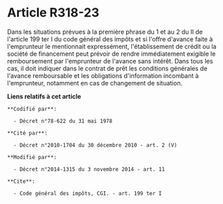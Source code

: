 # Article R318-23

Dans les situations prévues à la première phrase du 1 et au 2 du II de l'article 199 ter I du code général des impôts et si
l'offre d'avance faite à l'emprunteur le mentionnait expressément, l'établissement de crédit ou la société de financement
peut prévoir de rendre immédiatement exigible le remboursement par l'emprunteur de l'avance sans intérêt. Dans tous les cas,
il doit indiquer dans le contrat de prêt les conditions générales de l'avance remboursable et les obligations d'information
incombant à l'emprunteur, notamment en cas de changement de situation.

**Liens relatifs à cet article**

	**Codifié par**:

	  - Décret n°78-622 du 31 mai 1978

	**Cité par**:

	  - Décret n°2010-1704 du 30 décembre 2010 - art. 2 (V)

	**Modifié par**:

	  - Décret n°2014-1315 du 3 novembre 2014 - art. 11

	**Cite**:

	  - Code général des impôts, CGI. - art. 199 ter I
